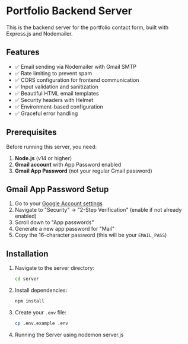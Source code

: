 # Portfolio Backend Server

This is the backend server for the portfolio contact form, built with Express.js and Nodemailer.

## Features

- ✅ Email sending via Nodemailer with Gmail SMTP
- ✅ Rate limiting to prevent spam
- ✅ CORS configuration for frontend communication
- ✅ Input validation and sanitization
- ✅ Beautiful HTML email templates
- ✅ Security headers with Helmet
- ✅ Environment-based configuration
- ✅ Graceful error handling

## Prerequisites

Before running this server, you need:

1. **Node.js** (v14 or higher)
2. **Gmail account** with App Password enabled
3. **Gmail App Password** (not your regular Gmail password)

## Gmail App Password Setup

1. Go to your [Google Account settings](https://myaccount.google.com/)
2. Navigate to "Security" → "2-Step Verification" (enable if not already enabled)
3. Scroll down to "App passwords"
4. Generate a new app password for "Mail"
5. Copy the 16-character password (this will be your `EMAIL_PASS`)

## Installation

1. Navigate to the server directory:
   ```bash
   cd server
   ```

2. Install dependencies:
   ```bash
   npm install
   ```

3. Create your `.env` file:
   ```bash
   cp .env.example .env
   ```

4. Running the Server
   using nodemon server.js

